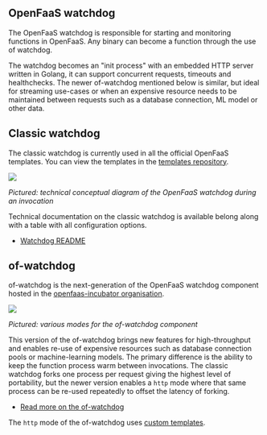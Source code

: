 ## OpenFaaS watchdog

The OpenFaaS watchdog is responsible for starting and monitoring functions in OpenFaaS. Any binary can become a function through the use of watchdog.

The watchdog becomes an "init process" with an embedded HTTP server written in Golang, it can support concurrent requests, timeouts and healthchecks. The newer of-watchdog mentioned below is similar, but ideal for streaming use-cases or when an expensive resource needs to be maintained between requests such as a database connection, ML model or other data. 

## Classic watchdog

The classic watchdog is currently used in all the official OpenFaaS templates. You can view the templates in the [templates repository](https://github.com/openfaas/templates).

<a href="https://camo.githubusercontent.com/61c169ab5cd01346bc3dc7a11edc1d218f0be3b4/68747470733a2f2f7062732e7477696d672e636f6d2f6d656469612f4447536344626c554941416f34482d2e6a70673a6c61726765"><img src="https://camo.githubusercontent.com/61c169ab5cd01346bc3dc7a11edc1d218f0be3b4/68747470733a2f2f7062732e7477696d672e636f6d2f6d656469612f4447536344626c554941416f34482d2e6a70673a6c61726765"></a>

*Pictured: technical conceptual diagram of the OpenFaaS watchdog during an invocation*

Technical documentation on the classic watchdog is available belong along with a table with all configuration options.

* [Watchdog README](https://github.com/openfaas/faas/tree/master/watchdog)

## of-watchdog

of-watchdog is the next-generation of the OpenFaaS watchdog component hosted in the [openfaas-incubator organisation](https://github.com/openfaas-incubator).

<a href="/architecture/watchdog-modes.png"><img src="/architecture/watchdog-modes.png"></a>

*Pictured: various modes for the of-watchdog component*

This version of the of-watchdog brings new features for high-throughput and enables re-use of expensive resources such as database connection pools or machine-learning models. The primary difference is the ability to keep the function process warm between invocations. The classic watchdog forks one process per request giving the highest level of portability, but the newer version enables a `http` mode where that same process can be re-used repeatedly to offset the latency of forking.

* [Read more on the of-watchdog](https://github.com/openfaas-incubator/of-watchdog)

The `http` mode of the of-watchdog uses [custom templates](https://github.com/openfaas-incubator/of-watchdog#2-http-modehttp).
